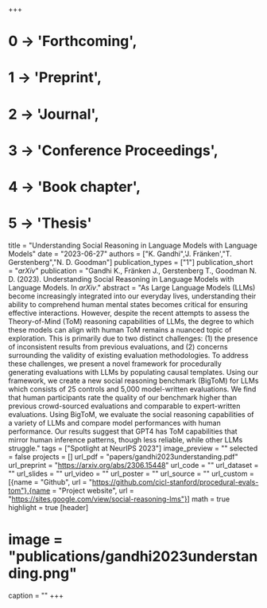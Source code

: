+++
# 0 -> 'Forthcoming',
# 1 -> 'Preprint',
# 2 -> 'Journal',
# 3 -> 'Conference Proceedings',
# 4 -> 'Book chapter',
# 5 -> 'Thesis'

title = "Understanding Social Reasoning in Language Models with Language Models"
date = "2023-06-27"
authors = ["K. Gandhi",'J. Fränken',"T. Gerstenberg","N. D. Goodman"]
publication_types = ["1"]
publication_short = "_arXiv_"
publication = "Gandhi K., Fränken J., Gerstenberg T., Goodman N. D. (2023). Understanding Social Reasoning in Language Models with Language Models. In _arXiv_."
abstract = "As Large Language Models (LLMs) become increasingly integrated into our everyday lives, understanding their ability to comprehend human mental states becomes critical for ensuring effective interactions. However, despite the recent attempts to assess the Theory-of-Mind (ToM) reasoning capabilities of LLMs, the degree to which these models can align with human ToM remains a nuanced topic of exploration. This is primarily due to two distinct challenges: (1) the presence of inconsistent results from previous evaluations, and (2) concerns surrounding the validity of existing evaluation methodologies. To address these challenges, we present a novel framework for procedurally generating evaluations with LLMs by populating causal templates. Using our framework, we create a new social reasoning benchmark (BigToM) for LLMs which consists of 25 controls and 5,000 model-written evaluations. We find that human participants rate the quality of our benchmark higher than previous crowd-sourced evaluations and comparable to expert-written evaluations. Using BigToM, we evaluate the social reasoning capabilities of a variety of LLMs and compare model performances with human performance. Our results suggest that GPT4 has ToM capabilities that mirror human inference patterns, though less reliable, while other LLMs struggle."
tags = ["Spotlight at NeurIPS 2023"]
image_preview = ""
selected = false
projects = []
url_pdf = "papers/gandhi2023understanding.pdf"
url_preprint = "https://arxiv.org/abs/2306.15448"
url_code = ""
url_dataset = ""
url_slides = ""
url_video = ""
url_poster = ""
url_source = ""
url_custom = [{name = "Github", url = "https://github.com/cicl-stanford/procedural-evals-tom"},{name = "Project website", url = "https://sites.google.com/view/social-reasoning-lms"}]
math = true
highlight = true
[header]
# image = "publications/gandhi2023understanding.png"
caption = ""
+++
